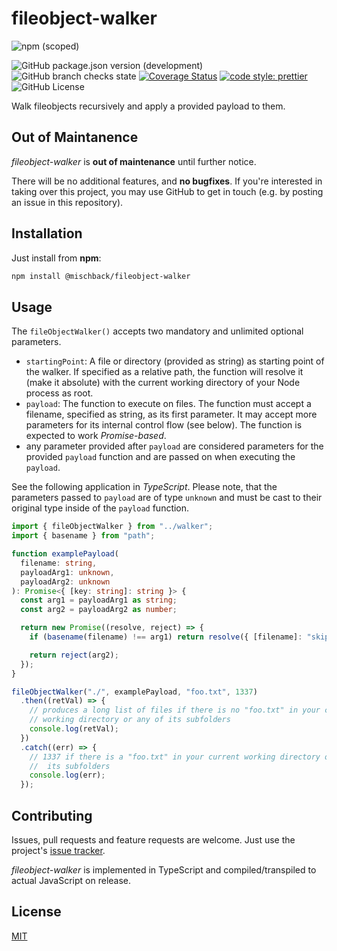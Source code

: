 # fileobject-walker

![npm (scoped)](https://img.shields.io/npm/v/@mischback/fileobject-walker?style=flat)

![GitHub package.json version (development)](https://img.shields.io/github/package-json/v/mischback/fileobject-walker/development?style=flat)
![GitHub branch checks state](https://img.shields.io/github/actions/workflow/status/mischback/fileobject-walker/ci-default.yml?branch=development&style=flat&logo=github)
[![Coverage Status](https://coveralls.io/repos/github/Mischback/fileobject-walker/badge.svg)](https://coveralls.io/github/Mischback/fileobject-walker)
[![code style: prettier](https://img.shields.io/badge/code_style-prettier-ff69b4.svg?style=flat&logo=prettier)](https://github.com/prettier/prettier)
![GitHub License](https://img.shields.io/github/license/mischback/fileobject-walker?style=flat)

Walk fileobjects recursively and apply a provided payload to them.

## Out of Maintanence

_fileobject-walker_ is **out of maintenance** until further notice.

There will be no additional features, and **no bugfixes**. If you're interested
in taking over this project, you may use GitHub to get in touch (e.g. by
posting an issue in this repository).

## Installation

Just install from **npm**:

```bash
npm install @mischback/fileobject-walker
```

## Usage

The `fileObjectWalker()` accepts two mandatory and unlimited optional parameters.

- `startingPoint`: A file or directory (provided as string) as starting point of
  the walker. If specified as a relative path, the function will resolve it
  (make it absolute) with the current working directory of your Node process as
  root.
- `payload`: The function to execute on files. The function must accept a
  filename, specified as string, as its first parameter. It may accept more
  parameters for its internal control flow (see below). The function is expected
  to work _Promise-based_.
- any parameter provided after `payload` are considered parameters for the
  provided `payload` function and are passed on when executing the `payload`.

See the following application in _TypeScript_. Please note, that the parameters
passed to `payload` are of type `unknown` and must be cast to their original
type inside of the `payload` function.

```TypeScript
import { fileObjectWalker } from "../walker";
import { basename } from "path";

function examplePayload(
  filename: string,
  payloadArg1: unknown,
  payloadArg2: unknown
): Promise<{ [key: string]: string }> {
  const arg1 = payloadArg1 as string;
  const arg2 = payloadArg2 as number;

  return new Promise((resolve, reject) => {
    if (basename(filename) !== arg1) return resolve({ [filename]: "skipped" });

    return reject(arg2);
  });
}

fileObjectWalker("./", examplePayload, "foo.txt", 1337)
  .then((retVal) => {
    // produces a long list of files if there is no "foo.txt" in your current
    // working directory or any of its subfolders
    console.log(retVal);
  })
  .catch((err) => {
    // 1337 if there is a "foo.txt" in your current working directory or any of
    //  its subfolders
    console.log(err);
  });
```

## Contributing

Issues, pull requests and feature requests are welcome. Just use the project's
[issue tracker](https://github.com/mischback/fileobject-walker/issues).

_fileobject-walker_ is implemented in TypeScript and compiled/transpiled to
actual JavaScript on release.

## License

[MIT](https://choosealicense.com/licenses/mit)
